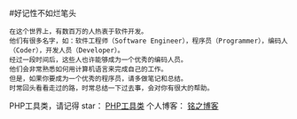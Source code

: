 #好记性不如烂笔头
```
在这个世界上，有数百万的人热衷于软件开发。
他们有很多名字，如：软件工程师（Software Engineer），程序员（Programmer），编码人（Coder），开发人员（Developer）。
经过一段时间后，这些人也许能够成为一个优秀的编码人员。
他们会非常熟悉如何用计算机语言来完成自己的工作。
但是，如果你要成为一个优秀的程序员，请多做笔记和总结。
时常回头看看走过的路，时常总结一下过去事，会对你有很大的帮助。
```

PHP工具类，请记得 star： [PHP工具类](https://github.com/whm19940308/phpTools)
个人博客： [铭之博客](https://www.whmblog.cn)

